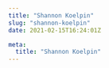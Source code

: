 ```yaml
---
title: "Shannon Koelpin"
slug: "shannon-koelpin"
date: 2021-02-15T16:24:01Z

meta:
  title: "Shannon Koelpin"
---
```


